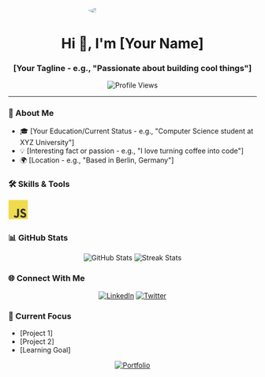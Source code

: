 <div align="center">
  <a href="[Your GIF URL]">
    <img src="[Your GIF URL]" width="180" style="display: inline-block; border-radius: 50%;">
  </a>
  <h1>Hi 👋, I'm [Your Name]</h1>
  <h3>[Your Tagline - e.g., "Passionate about building cool things"]</h3>
  <img src="https://komarev.com/ghpvc/?username=YOUR_GITHUB_USERNAME&label=Profile%20views&color=0e75b6&style=flat" alt="Profile Views"/>
</div>

<hr>

### 🚀 About Me
- 🎓 [Your Education/Current Status - e.g., "Computer Science student at XYZ University"]
- 💡 [Interesting fact or passion - e.g., "I love turning coffee into code"]
- 🌍 [Location - e.g., "Based in Berlin, Germany"]

### 🛠️ Skills & Tools
<!-- Add your skills with icons -->
<p>
  <a href="https://developer.mozilla.org/en-US/docs/Web/JavaScript" target="_blank">
    <img src="https://raw.githubusercontent.com/devicons/devicon/master/icons/javascript/javascript-original.svg" alt="javascript" width="40" height="40"/>
  </a>
  <!-- Add more tool icons here -->
</p>

### 📊 GitHub Stats
<p align="center">
  <img src="https://github-readme-stats.vercel.app/api?username=YOUR_GITHUB_USERNAME&show_icons=true&theme=radical" alt="GitHub Stats"/>
  <img src="https://github-readme-streak-stats.herokuapp.com/?user=YOUR_GITHUB_USERNAME&theme=radical" alt="Streak Stats"/>
</p>

### 🌐 Connect With Me
<p align="center">
  <a href="https://linkedin.com/in/YOUR_PROFILE" target="_blank"><img src="https://img.shields.io/badge/LinkedIn-%230077B5.svg?logo=linkedin&logoColor=white" alt="LinkedIn"/></a>
  <a href="https://twitter.com/YOUR_HANDLE" target="_blank"><img src="https://img.shields.io/badge/Twitter-%231DA1F2.svg?logo=twitter&logoColor=white" alt="Twitter"/></a>
  <!-- Add more social links -->
</p>

### 🎯 Current Focus
- [Project 1]
- [Project 2]
- [Learning Goal]

<!-- Add your custom footer -->
<p align="center">
  <a href="https://your-portfolio.com"><img src="https://img.shields.io/badge/Portfolio-008CBA?style=for-the-badge" alt="Portfolio"/></a>
</p>
